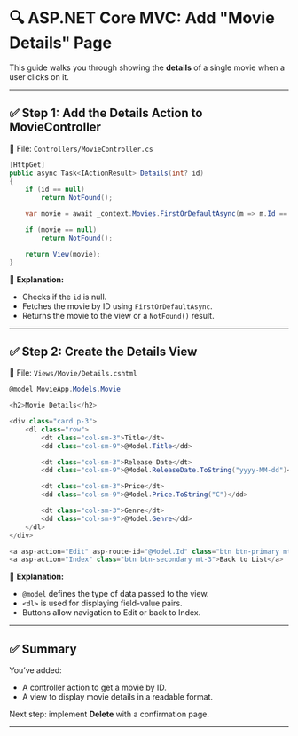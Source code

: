 
# 🔍 ASP.NET Core MVC: Add "Movie Details" Page

This guide walks you through showing the **details** of a single movie when a user clicks on it.

---

## ✅ Step 1: Add the Details Action to MovieController

📁 File: `Controllers/MovieController.cs`

```csharp
[HttpGet]
public async Task<IActionResult> Details(int? id)
{
    if (id == null)
        return NotFound();

    var movie = await _context.Movies.FirstOrDefaultAsync(m => m.Id == id);

    if (movie == null)
        return NotFound();

    return View(movie);
}
```

📝 **Explanation:**
- Checks if the `id` is null.
- Fetches the movie by ID using `FirstOrDefaultAsync`.
- Returns the movie to the view or a `NotFound()` result.

---

## ✅ Step 2: Create the Details View

📁 File: `Views/Movie/Details.cshtml`

```csharp
@model MovieApp.Models.Movie

<h2>Movie Details</h2>

<div class="card p-3">
    <dl class="row">
        <dt class="col-sm-3">Title</dt>
        <dd class="col-sm-9">@Model.Title</dd>

        <dt class="col-sm-3">Release Date</dt>
        <dd class="col-sm-9">@Model.ReleaseDate.ToString("yyyy-MM-dd")</dd>

        <dt class="col-sm-3">Price</dt>
        <dd class="col-sm-9">@Model.Price.ToString("C")</dd>

        <dt class="col-sm-3">Genre</dt>
        <dd class="col-sm-9">@Model.Genre</dd>
    </dl>
</div>

<a asp-action="Edit" asp-route-id="@Model.Id" class="btn btn-primary mt-3">Edit</a>
<a asp-action="Index" class="btn btn-secondary mt-3">Back to List</a>
```

📝 **Explanation:**
- `@model` defines the type of data passed to the view.
- `<dl>` is used for displaying field-value pairs.
- Buttons allow navigation to Edit or back to Index.

---

## ✅ Summary

You’ve added:
- A controller action to get a movie by ID.
- A view to display movie details in a readable format.

Next step: implement **Delete** with a confirmation page.

---

